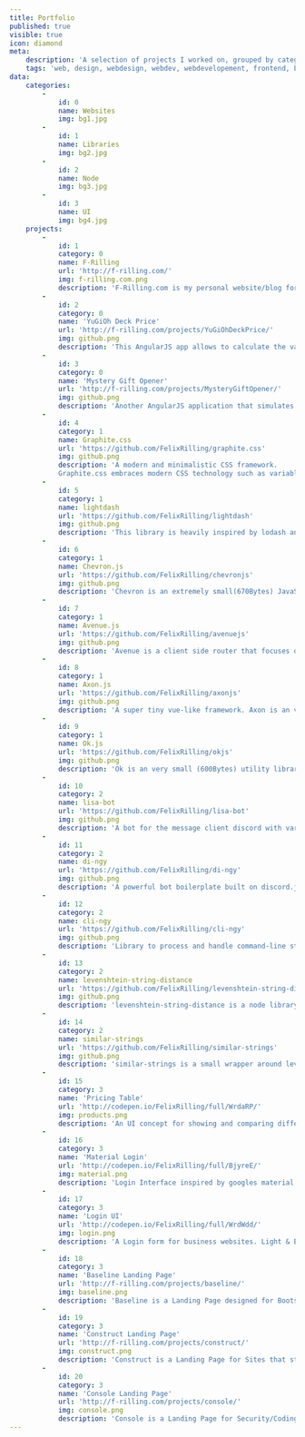 ```yaml
---
title: Portfolio
published: true
visible: true
icon: diamond
meta:
    description: 'A selection of projects I worked on, grouped by category.'
    tags: 'web, design, webdesign, webdev, webdevelopement, frontend, backend, felix, rilling, felix rilling, project, projects, tools, experiments, apps, applications, html, css, js, jquery, angularjs, PHP, SQL'
data:
    categories:
        -
            id: 0
            name: Websites
            img: bg1.jpg
        -
            id: 1
            name: Libraries
            img: bg2.jpg
        -
            id: 2
            name: Node
            img: bg3.jpg
        -
            id: 3
            name: UI
            img: bg4.jpg
    projects:
        -
            id: 1
            category: 0
            name: F-Rilling
            url: 'http://f-rilling.com/'
            img: f-rilling.com.png
            description: 'F-Rilling.com is my personal website/blog for sharing my ideas with the world. The backend consists of the CMS Grav, while the frontend is a custom theme made with Bootstrap4 and a ton of love.'
        -
            id: 2
            category: 0
            name: 'YuGiOh Deck Price'
            url: 'http://f-rilling.com/projects/YuGiOhDeckPrice/'
            img: github.png
            description: 'This AngularJS app allows to calculate the value of deck files for the trading card game YuGiOh.'
        -
            id: 3
            category: 0
            name: 'Mystery Gift Opener'
            url: 'http://f-rilling.com/projects/MysteryGiftOpener/'
            img: github.png
            description: 'Another AngularJS application that simulates the lootboxes from the videogame League of Legends.'
        -
            id: 4
            category: 1
            name: Graphite.css
            url: 'https://github.com/FelixRilling/graphite.css'
            img: github.png
            description: 'A modern and minimalistic CSS framework.
            Graphite.css embraces modern CSS technology such as variables and grids to provide a future-proof framework thats fast & slick.'
        -
            id: 5
            category: 1
            name: lightdash
            url: 'https://github.com/FelixRilling/lightdash'
            img: github.png
            description: 'This library is heavily inspired by lodash and underscore, but with the goal to be as lightweight as possible, both in filesize as in performance. It is completely written from scratch with the latest ES features.'
        -
            id: 6
            category: 1
            name: Chevron.js
            url: 'https://github.com/FelixRilling/chevronjs'
            img: github.png
            description: 'Chevron is an extremely small(670Bytes) JavaScript library for easy module declaration, dependency management and lazy module loading, inspired by BottleJS, and the AngularJS Module API.'
        -
            id: 7
            category: 1
            name: Avenue.js
            url: 'https://github.com/FelixRilling/avenuejs'
            img: github.png
            description: 'Avenue is a client side router that focuses on speed and size (~720Bytes / ~460Bytes gziped). The API is heavily influenced by the Angular1.x router and gibon.js. An unique feature of Avenue is the usage of URL hashes instead of full URLs to improve compability for different webservers.'
        -
            id: 8
            category: 1
            name: Axon.js
            url: 'https://github.com/FelixRilling/axonjs'
            img: github.png
            description: 'A super tiny vue-like framework. Axon is an very small(4KB) JavaScript framework inspired by Vue.js. Instead of using the v- namespace for directives, axon uses x-.'
        -
            id: 9
            category: 1
            name: Ok.js
            url: 'https://github.com/FelixRilling/okjs'
            img: github.png
            description: 'Ok is an very small (600Bytes) utility library to validate forms that require more validation than what HTML5 supports.'
        -
            id: 10
            category: 2
            name: lisa-bot
            url: 'https://github.com/FelixRilling/lisa-bot'
            img: github.png
            description: 'A bot for the message client discord with various functionalities.'
        -
            id: 11
            category: 2
            name: di-ngy
            url: 'https://github.com/FelixRilling/di-ngy'
            img: github.png
            description: 'A powerful bot boilerplate built on discord.js and cli-ngy.'
        -
            id: 12
            category: 2
            name: cli-ngy
            url: 'https://github.com/FelixRilling/cli-ngy'
            img: github.png
            description: 'Library to process and handle command-line style commands.'
        -
            id: 13
            category: 2
            name: levenshtein-string-distance
            url: 'https://github.com/FelixRilling/levenshtein-string-distance'
            img: github.png
            description: 'levenshtein-string-distance is a node library that implements the levenshtein algorithm.'
        -
            id: 14
            category: 2
            name: similar-strings
            url: 'https://github.com/FelixRilling/similar-strings'
            img: github.png
            description: 'similar-strings is a small wrapper around levenshtein-string-distance that works as a input correction library.'
        -
            id: 15
            category: 3
            name: 'Pricing Table'
            url: 'http://codepen.io/FelixRilling/full/WrdaRP/'
            img: products.png
            description: 'An UI concept for showing and comparing different Products.'
        -
            id: 16
            category: 3
            name: 'Material Login'
            url: 'http://codepen.io/FelixRilling/full/BjyreE/'
            img: material.png
            description: 'Login Interface inspired by googles material design.'
        -
            id: 17
            category: 3
            name: 'Login UI'
            url: 'http://codepen.io/FelixRilling/full/WrdWdd/'
            img: login.png
            description: 'A Login form for business websites. Light & Blue.'
        -
            id: 18
            category: 3
            name: 'Baseline Landing Page'
            url: 'http://f-rilling.com/projects/baseline/'
            img: baseline.png
            description: 'Baseline is a Landing Page designed for Bootstrap with a flat & modern design.'
        -
            id: 19
            category: 3
            name: 'Construct Landing Page'
            url: 'http://f-rilling.com/projects/construct/'
            img: construct.png
            description: 'Construct is a Landing Page for Sites that still are under construction, with a JavaScript based timer until the Site goes live.'
        -
            id: 20
            category: 3
            name: 'Console Landing Page'
            url: 'http://f-rilling.com/projects/console/'
            img: console.png
            description: 'Console is a Landing Page for Security/Coding Websites that utilizes a Console-style way of displaying the navigation using JavaScript.'
---
```


